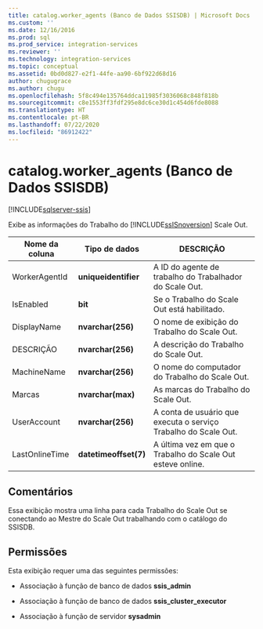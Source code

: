 ```yaml
---
title: catalog.worker_agents (Banco de Dados SSISDB) | Microsoft Docs
ms.custom: ''
ms.date: 12/16/2016
ms.prod: sql
ms.prod_service: integration-services
ms.reviewer: ''
ms.technology: integration-services
ms.topic: conceptual
ms.assetid: 0bd0d827-e2f1-44fe-aa90-6bf922d68d16
author: chugugrace
ms.author: chugu
ms.openlocfilehash: 5f8c494e135764ddca11985f3036068c848f818b
ms.sourcegitcommit: c8e1553ff3fdf295e8dc6ce30d1c454d6fde8088
ms.translationtype: HT
ms.contentlocale: pt-BR
ms.lasthandoff: 07/22/2020
ms.locfileid: "86912422"
---
```

# <a name="catalogworker_agents-ssisdb-database"></a>catalog.worker_agents (Banco de Dados SSISDB)

[!INCLUDE[sqlserver-ssis](../../includes/applies-to-version/sqlserver-ssis.md)]

Exibe as informações do Trabalho do [!INCLUDE[ssISnoversion](../../includes/ssisnoversion-md.md)] Scale Out.

|Nome da coluna|Tipo de dados|DESCRIÇÃO|  
|-----------------|---------------|-----------------|  
|WorkerAgentId|**uniqueidentifier**|A ID do agente de trabalho do Trabalhador do Scale Out.|
|IsEnabled|**bit**|Se o Trabalho do Scale Out está habilitado.|
|DisplayName|**nvarchar(256)**|O nome de exibição do Trabalho do Scale Out.|
|DESCRIÇÃO|**nvarchar(256)**|A descrição do Trabalho do Scale Out.|
|MachineName|**nvarchar(256)**|O nome do computador do Trabalho do Scale Out.|
|Marcas|**nvarchar(max)**|As marcas do Trabalho do Scale Out.|
|UserAccount|**nvarchar(256)**|A conta de usuário que executa o serviço Trabalho do Scale Out.|
|LastOnlineTime|**datetimeoffset(7)**|A última vez em que o Trabalho do Scale Out esteve online.|

## <a name="remarks"></a>Comentários
Essa exibição mostra uma linha para cada Trabalho do Scale Out se conectando ao Mestre do Scale Out trabalhando com o catálogo do SSISDB.

## <a name="permissions"></a>Permissões
Esta exibição requer uma das seguintes permissões:

- Associação à função de banco de dados **ssis_admin**

- Associação à função de banco de dados **ssis_cluster_executor**

- Associação à função de servidor **sysadmin**
